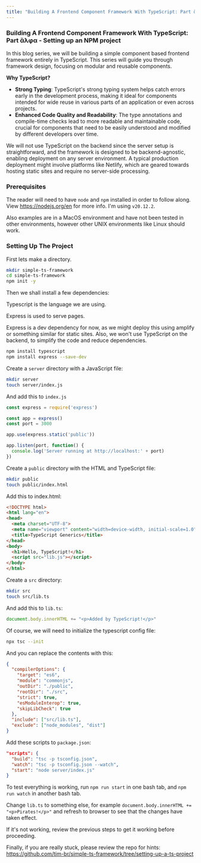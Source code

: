 ```yaml
---
title: "Building A Frontend Component Framework With TypeScript: Part ἄλφα - Setting Up an NPM Project"
---
```


### Building A Frontend Component Framework With TypeScript: Part ἄλφα - Setting up an NPM project

In this blog series, we will be building a simple component based frontend framework entirely in TypeScript. This series will guide you through framework design, focusing on modular and reusable components.

**Why TypeScript?**

- **Strong Typing**: TypeScript's strong typing system helps catch errors early in the development process, making it ideal for components intended for wide reuse in various parts of an application or even across projects.
- **Enhanced Code Quality and Readability**: The type annotations and compile-time checks lead to more readable and maintainable code, crucial for components that need to be easily understood and modified by different developers over time.

We will not use TypeScript on the backend since the server setup is straightforward, and the framework is designed to be backend-agnostic, enabling deployment on any server environment. A typical production deployment might involve platforms like Netlify, which are geared towards hosting static sites and require no server-side processing.

### Prerequisites

The reader will need to have `node` and `npm` installed in order to follow along. View https://nodejs.org/en for more info. I'm using `v20.12.2`.


Also examples are in a MacOS environment and have not been tested in other environments, however other UNIX environments like Linux should work.

### Setting Up The Project

First lets make a directory.

``` bash
mkdir simple-ts-framework
cd simple-ts-framework
npm init -y
```

Then we shall install a few dependencies:

Typescript is the language we are using.

Express is used to serve pages.

Express is a dev dependency for now, as we might deploy this using amplify or something similar for static sites. Also, we won't use TypeScript on the backend, to simplify the code and reduce dependencies.

``` bash
npm install typescript 
npm install express --save-dev
```

Create a `server` directory with a JavaScript file:

``` bash
mkdir server
touch server/index.js
```

And add this to `index.js`

``` javascript
const express = require('express')

const app = express()
const port = 3000

app.use(express.static('public'))

app.listen(port, function() {
  console.log('Server running at http://localhost:' + port)
})
```

Create a `public` directory with the HTML and TypeScript file:

``` bash
mkdir public
touch public/index.html
```

Add this to index.html:

``` html
<!DOCTYPE html>
<html lang="en">
<head>
  <meta charset="UTF-8">
  <meta name="viewport" content="width=device-width, initial-scale=1.0">
  <title>TypeScript Generics</title>
</head>
<body>
  <h1>Hello, TypeScript!</h1>
  <script src="lib.js"></script>
</body>
</html>
```

Create a `src` directory:

``` bash
mkdir src
touch src/lib.ts
```

And add this to `lib.ts`:

``` javascript
document.body.innerHTML += "<p>Added by TypeScript!</p>"
```

Of course, we will need to initialize the typescript config file:

``` bash
npx tsc --init
```

And you can replace the contents with this:

``` json
{
  "compilerOptions": {
    "target": "es6",
    "module": "commonjs",
    "outDir": "./public",
    "rootDir": "./src",
    "strict": true,
    "esModuleInterop": true,
    "skipLibCheck": true
  },
  "include": ["src/lib.ts"],
  "exclude": ["node_modules", "dist"]
}
```

Add these scripts to `package.json`:

``` json
"scripts": {
  "build": "tsc -p tsconfig.json",
  "watch": "tsc -p tsconfig.json --watch",
  "start": "node server/index.js"  
}
```

To test everything is working, run `npm run start` in one bash tab, and `npm run watch` in another bash tab.

Change `lib.ts` to something else, for example `document.body.innerHTML += "<p>Pirates!</p>"` and refresh to browser to see that the changes have taken effect.

If it's not working, review the previous steps to get it working before proceeding.

Finally, if you are really stuck, please review the repo for hints: https://github.com/tim-br/simple-ts-framework/tree/setting-up-a-ts-project